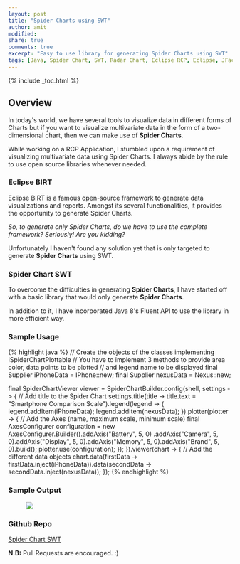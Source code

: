 ```yaml
---
layout: post
title: "Spider Charts using SWT"
author: amit
modified:
share: true
comments: true
excerpt: "Easy to use library for generating Spider Charts using SWT"
tags: [Java, Spider Chart, SWT, Radar Chart, Eclipse RCP, Eclipse, JFace]
---
```


{% include _toc.html %}

## Overview

In today's world, we have several tools to visualize data in different forms of Charts but if you want to visualize multivariate data in the form of a two-dimensional chart, then we can make use of **Spider Charts**.

While working on a RCP Application, I stumbled upon a requirement of visualizing multivariate data using Spider Charts. I always abide by the rule to use open source libraries whenever needed.

### Eclipse BIRT

Eclipse BIRT is a famous open-source framework to generate data visualizations and reports. Amongst its several functionalities, it provides the opportunity to generate Spider Charts.

*So, to generate only Spider Charts, do we have to use the complete framework? Seriously! Are you kidding?*

Unfortunately I haven't found any solution yet that is only targeted to generate **Spider Charts** using SWT.

### Spider Chart SWT

To overcome the difficulties in generating **Spider Charts**, I have started off with a basic library that would only generate **Spider Charts**.

In addition to it, I have incorporated Java 8's Fluent API to use the library in more efficient way.

### Sample Usage

{% highlight java %}
// Create the objects of the classes implementing ISpiderChartPlottable
// You have to implement 3 methods to provide area color, data points to be plotted
// and legend name to be displayed
final Supplier<ISpiderChartPlottable> iPhoneData = IPhone::new;
final Supplier<ISpiderChartPlottable> nexusData = Nexus::new;

final SpiderChartViewer viewer = SpiderChartBuilder.config(shell, settings -> {
    // Add title to the Spider Chart
    settings.title(title -> title.text = "Smartphone Comparison Scale").legend(legend -> {
        legend.addItem(iPhoneData);
        legend.addItem(nexusData);
    }).plotter(plotter -> {
        // Add the Axes (name, maximum scale, minimum scale)
        final AxesConfigurer configuration = new AxesConfigurer.Builder().addAxis("Battery", 5, 0)
                .addAxis("Camera", 5, 0).addAxis("Display", 5, 0).addAxis("Memory", 5, 0).addAxis("Brand", 5, 0).build();
        plotter.use(configuration);
    });
}).viewer(chart -> {
    // Add the different data objects
    chart.data(firstData -> firstData.inject(iPhoneData)).data(secondData -> secondData.inject(nexusData));
});
{% endhighlight %}

### Sample Output

<figure>
	<img src="http://s8.postimg.org/708bj2jhh/Screen_Shot_2016_02_06_at_11_34_58_AM.png">
</figure>

### Github Repo

<a markdown="0" href="https://github.com/amitjoy/Spider-Chart-SWT.git" class="btn" target="_blank">Spider Chart SWT</a>

**N.B:** Pull Requests are encouraged. :)
